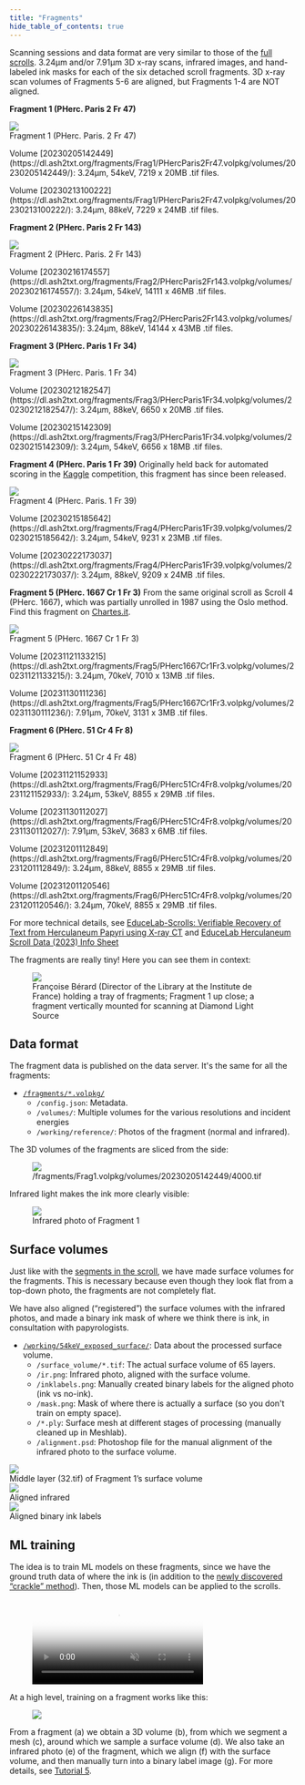 ```yaml
---
title: "Fragments"
hide_table_of_contents: true
---
```


<head>
  <html data-theme="dark" />

  <meta
    name="description"
    content="A $1,000,000+ machine learning and computer vision competition"
  />

  <meta property="og:type" content="website" />
  <meta property="og:url" content="https://scrollprize.org" />
  <meta property="og:title" content="Vesuvius Challenge" />
  <meta
    property="og:description"
    content="A $1,000,000+ machine learning and computer vision competition"
  />
  <meta
    property="og:image"
    content="https://scrollprize.org/img/social/opengraph.jpg"
  />

  <meta property="twitter:card" content="summary_large_image" />
  <meta property="twitter:url" content="https://scrollprize.org" />
  <meta property="twitter:title" content="Vesuvius Challenge" />
  <meta
    property="twitter:description"
    content="A $1,000,000+ machine learning and computer vision competition"
  />
  <meta
    property="twitter:image"
    content="https://scrollprize.org/img/social/opengraph.jpg"
  />
</head>

Scanning sessions and data format are very similar to those of the [full scrolls](data_scrolls). 3.24µm and/or 7.91µm 3D x-ray scans, infrared images, and hand-labeled ink masks for each of the six detached scroll fragments. 3D x-ray scan volumes of Fragments 5-6 are aligned, but Fragments 1-4 are NOT aligned.

**Fragment 1 (PHerc. Paris 2 Fr 47)**
<div className="flex flex-wrap mb-4">
  <div className="w-[45%] mb-2 mr-2 max-w-[200px]"><img src="/img/data/fr1.jpg" className="w-[100%]"/><figcaption className="mt-[-6px]">Fragment 1 (PHerc. Paris. 2 Fr 47)</figcaption></div>
</div>
<p>Volume [20230205142449](https://dl.ash2txt.org/fragments/Frag1/PHercParis2Fr47.volpkg/volumes/20230205142449/): 3.24µm, 54keV, 7219 x 20MB .tif files.</p>
<p>Volume [20230213100222](https://dl.ash2txt.org/fragments/Frag1/PHercParis2Fr47.volpkg/volumes/20230213100222/): 3.24µm, 88keV, 7229 x 24MB .tif files.</p>

**Fragment 2 (PHerc. Paris 2 Fr 143)**
<div className="flex flex-wrap mb-4">
  <div className="w-[45%] mb-2 mr-2 max-w-[200px]"><img src="/img/data/fr2.jpg" className="w-[100%]"/><figcaption className="mt-[-6px]">Fragment 2 (PHerc. Paris. 2 Fr 143)</figcaption></div>
</div>
<p>Volume [20230216174557](https://dl.ash2txt.org/fragments/Frag2/PHercParis2Fr143.volpkg/volumes/20230216174557/): 3.24µm, 54keV, 14111 x 46MB .tif files.</p>
<p>Volume [20230226143835](https://dl.ash2txt.org/fragments/Frag2/PHercParis2Fr143.volpkg/volumes/20230226143835/): 3.24µm, 88keV, 14144 x 43MB .tif files.</p>


**Fragment 3 (PHerc. Paris 1 Fr 34)**
<div className="flex flex-wrap mb-4">
  <div className="w-[45%] mb-2 mr-2 max-w-[220px]"><img src="/img/data/fr3.png" className="w-[100%]"/><figcaption className="mt-[-6px]">Fragment 3 (PHerc. Paris. 1 Fr 34)</figcaption></div>
</div>
<p>Volume [20230212182547](https://dl.ash2txt.org/fragments/Frag3/PHercParis1Fr34.volpkg/volumes/20230212182547/): 3.24µm, 88keV, 6650 x 20MB .tif files.</p>
<p>Volume [20230215142309](https://dl.ash2txt.org/fragments/Frag3/PHercParis1Fr34.volpkg/volumes/20230215142309/): 3.24µm, 54keV, 6656 x 18MB .tif files.</p>

**Fragment 4 (PHerc. Paris 1 Fr 39)**
Originally held back for automated scoring in the [Kaggle](https://kaggle.com/competitions/vesuvius-challenge-ink-detection/) competition, this fragment has since been released.
<div className="flex flex-wrap mb-4">
  <div className="w-[45%] mb-2 mr-2 max-w-[170px]"><img src="/img/data/fr4.png" className="w-[100%]"/><figcaption className="mt-[-6px]">Fragment 4 (PHerc. Paris. 1 Fr 39)</figcaption></div>
</div>
<p>Volume [20230215185642](https://dl.ash2txt.org/fragments/Frag4/PHercParis1Fr39.volpkg/volumes/20230215185642/): 3.24µm, 54keV, 9231 x 23MB .tif files.</p>
<p>Volume [20230222173037](https://dl.ash2txt.org/fragments/Frag4/PHercParis1Fr39.volpkg/volumes/20230222173037/): 3.24µm, 88keV, 9209 x 24MB .tif files.</p>

**Fragment 5 (PHerc. 1667 Cr 1 Fr 3)**
From the same original scroll as Scroll 4 (PHerc. 1667), which was partially unrolled in 1987 using the Oslo method. Find this fragment on [Chartes.it](https://www.chartes.it/index.php?r=document/view&id=1691).
<div className="flex flex-wrap mb-4">
  <div className="w-[45%] mb-2 mr-2 max-w-[300px]"><img src="/img/data/fr5-2.jpg" className="w-[100%]"/><figcaption className="mt-[-6px]">Fragment 5 (PHerc. 1667 Cr 1 Fr 3)</figcaption></div>
</div>
<p>Volume [20231121133215](https://dl.ash2txt.org/fragments/Frag5/PHerc1667Cr1Fr3.volpkg/volumes/20231121133215/): 3.24µm, 70keV, 7010 x 13MB .tif files.</p>
<p>Volume [20231130111236](https://dl.ash2txt.org/fragments/Frag5/PHerc1667Cr1Fr3.volpkg/volumes/20231130111236/): 7.91µm, 70keV, 3131 x 3MB .tif files.</p>

**Fragment 6 (PHerc. 51 Cr 4 Fr 8)**
<div className="flex flex-wrap mb-4">
  <div className="w-[45%] mb-2 mr-2 max-w-[325px]"><img src="/img/data/fr6-2.jpg" className="w-[100%]"/><figcaption className="mt-[-6px]">Fragment 6 (PHerc. 51 Cr 4 Fr 48)</figcaption></div>
</div>
<p>Volume [20231121152933](https://dl.ash2txt.org/fragments/Frag6/PHerc51Cr4Fr8.volpkg/volumes/20231121152933/): 3.24µm, 53keV, 8855 x 29MB .tif files.</p>
<p>Volume [20231130112027](https://dl.ash2txt.org/fragments/Frag6/PHerc51Cr4Fr8.volpkg/volumes/20231130112027/): 7.91µm, 53keV, 3683 x 6MB .tif files.</p>
<p>Volume [20231201112849](https://dl.ash2txt.org/fragments/Frag6/PHerc51Cr4Fr8.volpkg/volumes/20231201112849/): 3.24µm, 88keV, 8855 x 29MB .tif files.</p>
<p>Volume [20231201120546](https://dl.ash2txt.org/fragments/Frag6/PHerc51Cr4Fr8.volpkg/volumes/20231201120546/): 3.24µm, 70keV, 8855 x 29MB .tif files.</p>

For more technical details, see [EduceLab-Scrolls: Verifiable Recovery of Text from Herculaneum Papyri using X-ray CT](https://arxiv.org/abs/2304.02084) and [EduceLab Herculaneum Scroll Data (2023) Info Sheet](https://drive.google.com/file/d/1I6JNrR6A9pMdANbn6uAuXbcDNwjk8qZ2/view?usp=sharing)

The fragments are really tiny! Here you can see them in context:

<figure>
  <img src="/img/data/francoise.png"/>
  <figcaption className="mt-0">Françoise Bérard (Director of the Library at the Institute de France) holding a tray of fragments; Fragment 1 up close; a fragment vertically mounted for scanning at Diamond Light Source</figcaption>
</figure>

## Data format

The fragment data is published on the data server. It's the same for all the fragments:

* [`/fragments/*.volpkg/`](https://dl.ash2txt.org/fragments/Frag1/PHercParis2Fr47.volpkg/)
    * `/config.json`: Metadata.
    * `/volumes/`: Multiple volumes for the various resolutions and incident energies
    * `/working/reference/`: Photos of the fragment (normal and infrared).

The 3D volumes of the fragments are sliced from the side:

<figure>
  <img src="/img/data/4000.jpg"/>
  <figcaption className="mt-0">/fragments/Frag1.volpkg/volumes/20230205142449/4000.tif</figcaption>
</figure>

Infrared light makes the ink more clearly visible:

<figure className="max-w-[600px]">
  <img src="/img/data/unaligned-ir.png"/>
  <figcaption className="mt-0">Infrared photo of Fragment 1</figcaption>
</figure>

## Surface volumes

Just like with the [segments in the scroll](data_segments), we have made surface volumes for the fragments. This is necessary because even though they look flat from a top-down photo, the fragments are not completely flat.

We have also aligned (“registered”) the surface volumes with the infrared photos, and made a binary ink mask of where we think there is ink, in consultation with papyrologists.

* [`/working/54keV_exposed_surface/`](https://dl.ash2txt.org/fragments/Frag1/PHercParis2Fr47.volpkg/working/54keV_exposed_surface/): Data about the processed surface volume.
  * `/surface_volume/*.tif`: The actual surface volume of 65 layers.
  * `/ir.png`: Infrared photo, aligned with the surface volume.
  * `/inklabels.png`: Manually created binary labels for the aligned photo (ink vs no-ink).
  * `/mask.png`: Mask of where there is actually a surface (so you don't train on empty space).
  * `/*.ply`: Surface mesh at different stages of processing (manually cleaned up in Meshlab).
  * `/alignment.psd`: Photoshop file for the manual alignment of the infrared photo to the surface volume.

<div className="flex flex-wrap">
  <div className="sm:w-[30%] mb-2 mr-2" style={{ maxWidth: "calc(33% - 8px)" }}><img src="/img/data/surface32-fr1.png" className="w-[100%]"/><figcaption className="mt-[-6px]">Middle layer (32.tif) of Fragment 1’s surface volume</figcaption></div>
  <div className="sm:w-[30%] mb-2 mr-2" style={{ maxWidth: "calc(33% - 8px)" }}><img src="/img/data/ir-fr1.png" className="w-[100%]"/><figcaption className="mt-[-6px]">Aligned infrared</figcaption></div>
  <div className="sm:w-[30%] mb-2 mr-2" style={{ maxWidth: "calc(33% - 8px)" }}><img src="/img/data/inklabels-fr1.png" className="w-[100%]"/><figcaption className="mt-[-6px]">Aligned binary ink labels</figcaption></div>
</div>

## ML training

The idea is to train ML models on these fragments, since we have the ground truth data of where the ink is (in addition to the [newly discovered “crackle” method](firstletters)). Then, those ML models can be applied to the scrolls.

<figure>
  <video autoPlay playsInline loop muted className="w-[100%] " poster="/img/tutorials/ink-training-anim3-dark.jpg">
    <source src="/img/tutorials/ink-training-anim3-dark.webm" type="video/webm"/>
    <source src="/img/tutorials/ink-training-anim3-dark.mp4" type="video/mp4"/>
  </video>
</figure>

At a high level, training on a fragment works like this:

<figure className="">
  <img src="/img/tutorials/ml-overview-alpha.png" />
</figure>

From a fragment (a) we obtain a 3D volume (b), from which we segment a mesh (c), around which we sample a surface volume (d). We also take an infrared photo (e) of the fragment, which we align (f) with the surface volume, and then manually turn into a binary label image (g). For more details, see [Tutorial 5](tutorial5).
